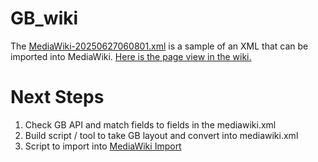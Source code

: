 # GB_wiki
The [MediaWiki-20250627060801.xml](MediaWiki-20250627060801.xml) is a sample of an XML that can be imported into MediaWiki. [Here is the page view in the wiki.](https://www.mediawiki.org/wiki/New_Developers)

# Next Steps
1. Check GB API and match fields to fields in the mediawiki.xml
2. Build script / tool to take GB layout and convert into mediawiki.xml
3. Script to import into [MediaWiki Import](https://www.mediawiki.org/wiki/Help:Import)
